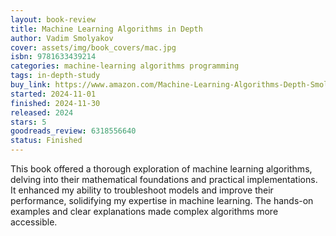 ```yaml
---
layout: book-review
title: Machine Learning Algorithms in Depth
author: Vadim Smolyakov
cover: assets/img/book_covers/mac.jpg
isbn: 9781633439214
categories: machine-learning algorithms programming
tags: in-depth-study
buy_link: https://www.amazon.com/Machine-Learning-Algorithms-Depth-Smolyakov/dp/1633439216
started: 2024-11-01
finished: 2024-11-30
released: 2024
stars: 5
goodreads_review: 6318556640
status: Finished
---
```


This book offered a thorough exploration of machine learning algorithms, delving into their mathematical foundations and practical implementations. It enhanced my ability to troubleshoot models and improve their performance, solidifying my expertise in machine learning. The hands-on examples and clear explanations made complex algorithms more accessible.
